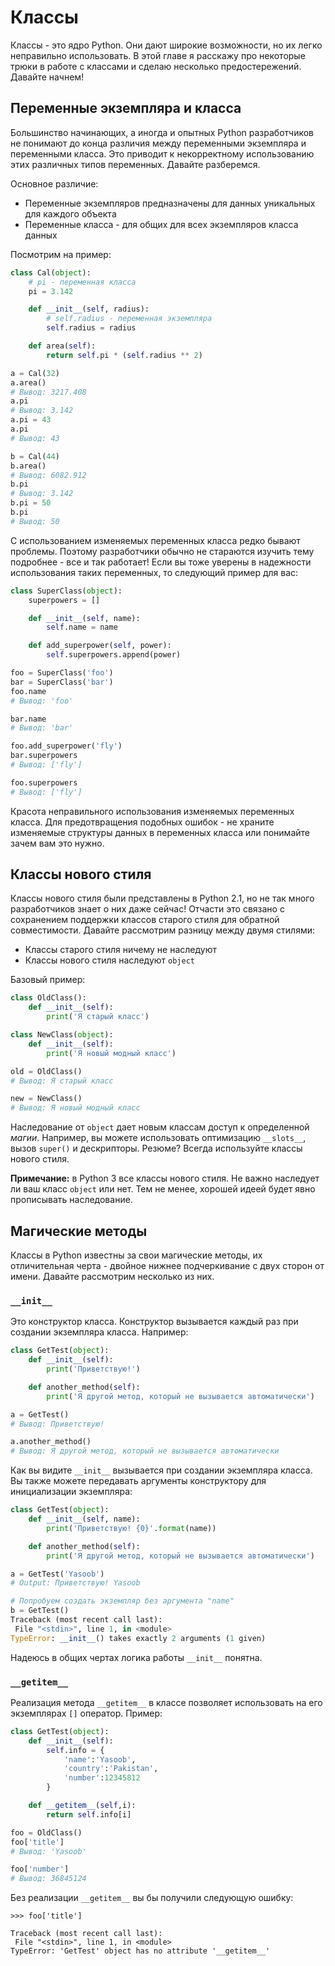 # Классы

Классы - это ядро Python. Они дают широкие возможности, но их легко неправильно
использовать. В этой главе я расскажу про некоторые трюки в работе с классами и
сделаю несколько предостережений. Давайте начнем!

## Переменные экземпляра и класса

Большинство начинающих, а иногда и опытных Python разработчиков не понимают до
конца различия между переменными экземпляра и переменными класса. Это приводит
к некорректному использованию этих различных типов переменных. Давайте
разберемся.

Основное различие:

- Переменные экземпляров предназначены для данных уникальных для каждого
  объекта
- Переменные класса - для общих для всех экземпляров класса данных

Посмотрим на пример:

```python
class Cal(object):
    # pi - переменная класса
    pi = 3.142

    def __init__(self, radius):
        # self.radius - переменная экземпляра
        self.radius = radius

    def area(self):
        return self.pi * (self.radius ** 2)

a = Cal(32)
a.area()
# Вывод: 3217.408
a.pi
# Вывод: 3.142
a.pi = 43
a.pi
# Вывод: 43

b = Cal(44)
b.area()
# Вывод: 6082.912
b.pi
# Вывод: 3.142
b.pi = 50
b.pi
# Вывод: 50
```

С использованием изменяемых переменных класса редко бывают проблемы. Поэтому
разработчики обычно не стараются изучить тему подробнее - все и так работает!
Если вы тоже уверены в надежности использования таких переменных, то следующий
пример для вас:

```python
class SuperClass(object):
    superpowers = []

    def __init__(self, name):
        self.name = name

    def add_superpower(self, power):
        self.superpowers.append(power)

foo = SuperClass('foo')
bar = SuperClass('bar')
foo.name
# Вывод: 'foo'

bar.name
# Вывод: 'bar'

foo.add_superpower('fly')
bar.superpowers
# Вывод: ['fly']

foo.superpowers
# Вывод: ['fly']
```

Красота неправильного использования изменяемых переменных класса. Для
предотвращения подобных ошибок - не храните изменяемые структуры данных в
переменных класса или понимайте зачем вам это нужно.

## Классы нового стиля

Классы нового стиля были представлены в Python 2.1, но не так много
разработчиков знает о них даже сейчас! Отчасти это связано с сохранением
поддержки классов старого стиля для обратной совместимости. Давайте
рассмотрим разницу между двумя стилями:

- Классы старого стиля ничему не наследуют
- Классы нового стиля наследуют `object`

Базовый пример:

```python
class OldClass():
    def __init__(self):
        print('Я старый класс')

class NewClass(object):
    def __init__(self):
        print('Я новый модный класс')

old = OldClass()
# Вывод: Я старый класс

new = NewClass()
# Вывод: Я новый модный класс
```

Наследование от `object` дает новым классам доступ к определенной *магии*.
Например, вы можете использовать оптимизацию `__slots__`, вызов `super()`
и дескрипторы. Резюме? Всегда используйте классы нового стиля.

**Примечание:** в Python 3 все классы нового стиля. Не важно наследует ли
ваш класс `object` или нет. Тем не менее, хорошей идеей будет явно прописывать
наследование.

## Магические методы

Классы в Python известны за свои магические методы, их отличительная черта -
двойное нижнее подчеркивание с двух сторон от имени. Давайте рассмотрим
несколько из них.

### `__init__`

Это конструктор класса. Конструктор вызывается каждый раз при создании
экземпляра класса. Например:

```python
class GetTest(object):
    def __init__(self):
        print('Приветствую!')

    def another_method(self):
        print('Я другой метод, который не вызывается автоматически')

a = GetTest()
# Вывод: Приветствую!

a.another_method()
# Вывод: Я другой метод, который не вызывается автоматически
```

Как вы видите `__init__` вызывается при создании экземпляра класса. Вы
также можете передавать аргументы конструктору для инициализации экземпляра:

```python
class GetTest(object):
    def __init__(self, name):
        print('Приветствую! {0}'.format(name))

    def another_method(self):
        print('Я другой метод, который не вызывается автоматически')

a = GetTest('Yasoob')
# Output: Приветствую! Yasoob

# Попробуем создать экземпляр без аргумента "name"
b = GetTest()
Traceback (most recent call last):
 File "<stdin>", line 1, in <module>
TypeError: __init__() takes exactly 2 arguments (1 given)
```

Надеюсь в общих чертах логика работы `__init__` понятна.

### ``__getitem__``

Реализация метода `__getitem__` в классе позволяет использовать на его
экземплярах `[]` оператор. Пример:

```python
class GetTest(object):
    def __init__(self):
        self.info = {
            'name':'Yasoob',
            'country':'Pakistan',
            'number':12345812
        }

    def __getitem__(self,i):
        return self.info[i]

foo = OldClass()
foo['title']
# Вывод: 'Yasoob'

foo['number']
# Вывод: 36845124
```

Без реализации `__getitem__` вы бы получили следующую ошибку:

```
>>> foo['title']

Traceback (most recent call last):
 File "<stdin>", line 1, in <module>
TypeError: 'GetTest' object has no attribute '__getitem__'
```
